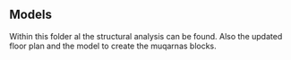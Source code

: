 ## Models

Within this folder al the structural analysis can be found. Also the updated floor plan and the model to create the muqarnas blocks.

